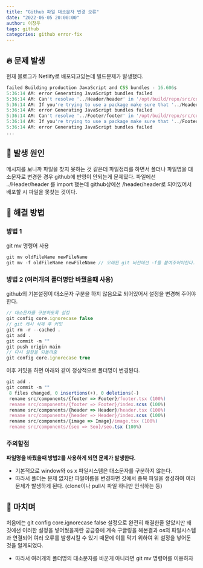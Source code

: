 ```yaml
---
title: "Github 파일 대소문자 변경 오류"
date: "2022-06-05 20:00:00"
author: 이창우
tags: github
categories: github error-fix
---
```


## 🔥 문제 발생

현재 블로그가 Netlify로 배포되고있는데 빌드문제가 발생했다.

```js
failed Building production JavaScript and CSS bundles - 16.606s
5:36:14 AM: error Generating JavaScript bundles failed
5:36:14 AM: Can't resolve '../Header/header' in '/opt/build/repo/src/components/Layout'
5:36:14 AM: If you're trying to use a package make sure that '../Header/header' is installed. If you're trying to use a local file make sure that the path is correct.
5:36:14 AM: error Generating JavaScript bundles failed
5:36:14 AM: Can't resolve '../Footer/footer' in '/opt/build/repo/src/components/Layout'
5:36:14 AM: If you're trying to use a package make sure that '../Footer/footer' is installed. If you're trying to use a local file make sure that the path is correct.
5:36:14 AM: error Generating JavaScript bundles failed
...

```

## 🔌 발생 원인

메시지를 보니까 파일을 찾지 못하는 것 같은데 파일정리를 하면서 폴더나 파일명을 대소문자로 변경한 경우 github에 반영이 안되는게 문제였다.
파일에선 ../Header/header 를 import 했는데 github상에선 /header/header로 되어있어서 배포할 시 파일을 못찾는 것이다.

## 🚒 해결 방법

### 방법 1

git mv 명령어 사용

```js
git mv oldFileName newFileName
git mv -f oldFileName newFileName // 오래된 git 버전에선 -f를 붙여주어야한다.
```

### 방법 2 (여러개의 폴더명만 바꿨을때 사용)

github의 기본설정이 대소문자 구분을 하지 않음으로 되어있어서 설정을 변경해 주어야한다.

```js
// 대소문자를 구분하도록 설정
git config core.ignorecase false
// git 캐시 삭제 후 커밋
git rm -r --cached .
git add .
git commit -m ""
git push origin main
// 다시 설정을 되돌려줌
git config core.ignorecase true
```

이후 커밋을 하면 아래와 같이 정상적으로 폴더명이 변경된다.

```js
git add .
git commit -m ""
 8 files changed, 0 insertions(+), 0 deletions(-)
 rename src/components/{footer => Footer}/footer.tsx (100%)
 rename src/components/{footer => Footer}/index.scss (100%)
 rename src/components/{header => Header}/header.tsx (100%)
 rename src/components/{header => Header}/index.scss (100%)
 rename src/components/{image => Image}/image.tsx (100%)
 rename src/components/{seo => Seo}/seo.tsx (100%)
```

### 주의할점

**파일명을 바꿨을때 방법2를 사용하게 되면 문제가 발생한다.**

- 기본적으로 window와 os x 파일시스템은 대소문자를 구분하지 않는다.
- 따라서 폴더는 문제 없지만 파일이름을 변경하면 깃에서 중복 파일을 생성하여 여러 문제가 발생하게 된다. (clone이나 pull시 파일 하나만 인식하는 등)

## 🐤 마치며

처음에는 git config core.ignorecase false 설정으로 완전히 해결한줄 알았지만
왜 깃에선 이러한 설정을 넣어뒀을까란 궁금증에 계속 구글링을 해본결과 os의 파일시스템과 연결되어 여러 오류를
발생시킬 수 있기 때문에 이를 막기 위하여 위 설정을 넣어둔 것을 알게되었다.

- 따라서 여러개의 폴더명의 대소문자를 바꾼게 아니라면 git mv 명령어를 이용하자
